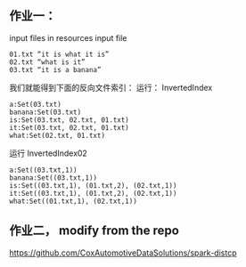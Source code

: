 ## 作业一：
input files in resources input file
```
01.txt “it is what it is”
02.txt “what is it”
03.txt “it is a banana”
```
我们就能得到下面的反向文件索引：
运行： InvertedIndex
```
a:Set(03.txt)
banana:Set(03.txt)
is:Set(03.txt, 02.txt, 01.txt)
it:Set(03.txt, 02.txt, 01.txt)
what:Set(02.txt, 01.txt)
```
运行 InvertedIndex02
```
a:Set((03.txt,1))
banana:Set((03.txt,1))
is:Set((03.txt,1), (01.txt,2), (02.txt,1))
it:Set((03.txt,1), (01.txt,2), (02.txt,1))
what:Set((01.txt,1), (02.txt,1))
```

## 作业二， modify from the repo
https://github.com/CoxAutomotiveDataSolutions/spark-distcp